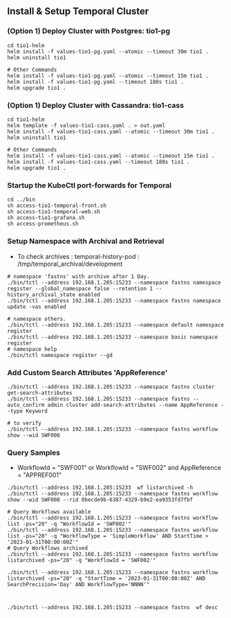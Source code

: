 ## Install & Setup Temporal Cluster

### (Option 1) Deploy Cluster with Postgres: **tio1-pg**
```shell
cd tio1-helm
helm install -f values-tio1-pg.yaml --atomic --timeout 30m tio1 .
helm uninstall tio1

# Other Commands
helm install -f values-tio1-pg.yaml --atomic --timeout 15m tio1 .
helm install -f values-tio1-pg.yaml --timeout 180s tio1 .
helm upgrade tio1 .

```

### (Option 1) Deploy Cluster with Cassandra: **tio1-cass**
```shell
cd tio1-helm
helm template -f values-tio1-cass.yaml . > out.yaml
helm install -f values-tio1-cass.yaml --atomic --timeout 30m tio1 .
helm uninstall tio1

# Other Commands
helm install -f values-tio1-cass.yaml --atomic --timeout 15m tio1 .
helm install -f values-tio1-cass.yaml --timeout 180s tio1 .
helm upgrade tio1 .

```


### Startup the KubeCtl port-forwards for Temporal
```shell
cd ../bin
sh access-tio1-temporal-front.sh
sh access-tio1-temporal-web.sh
sh access-tio1-grafana.sh
sh access-prometheus.sh
```

### Setup Namespace with Archival and Retrieval
 - To check archives : temporal-history-pod : /tmp/temporal_archival/development
```shell
# namespace 'fastns' with archive after 1 Day.
./bin/tctl --address 192.168.1.205:15233 --namespace fastns namespace register --global_namespace false --retention 1 --history_archival_state enabled
./bin/tctl --address 192.168.1.205:15233 --namespace fastns namespace update -vas enabled

# namespace others.
./bin/tctl --address 192.168.1.205:15233 --namespace default namespace register
./bin/tctl --address 192.168.1.205:15233 --namespace basic namespace register
# namespace help
./bin/tctl namespace register --gd 
```
### Add Custom Search Attributes 'AppReference'
```shell
./bin/tctl --address 192.168.1.205:15233 --namespace fastns cluster get-search-attributes
./bin/tctl --address 192.168.1.205:15233 --namespace fastns --auto_confirm admin cluster add-search-attributes --name AppReference --type Keyword

# to verify 
./bin/tctl --address 192.168.1.205:15233 --namespace fastns workflow show --wid SWF008
```

### Query Samples
 - WorkflowId = "SWF001" or WorkflowId = "SWF002"  and AppReference = "APPREF001"

```shell
./bin/tctl --address 192.168.1.205:15233  wf listarchived -h
./bin/tctl --address 192.168.1.205:15233 --namespace fastns workflow show --wid SWF008 --rid 0becde9b-6387-4329-b9e2-ea9353fd7fbf 

# Query Workflows available
./bin/tctl --address 192.168.1.205:15233 --namespace fastns workflow list -ps="20" -q "WorkflowId = 'SWF002'"
./bin/tctl --address 192.168.1.205:15233 --namespace fastns workflow list -ps="20" -q "WorkflowType = 'SimpleWorkflow' AND StartTime > '2023-01-31T00:00:00Z'"
# Query Workflows archived
./bin/tctl --address 192.168.1.205:15233 --namespace fastns workflow listarchived -ps="20" -q "WorkflowId = 'SWF002'"

./bin/tctl --address 192.168.1.205:15233 --namespace fastns workflow listarchived -ps="20" -q "StartTime = '2023-01-31T00:00:00Z' AND SearchPrecision='Day' AND WorkflowType='NNNN'"
```

# 
```
./bin/tctl --address 192.168.1.205:15233 --namespace fastns  wf desc
```
